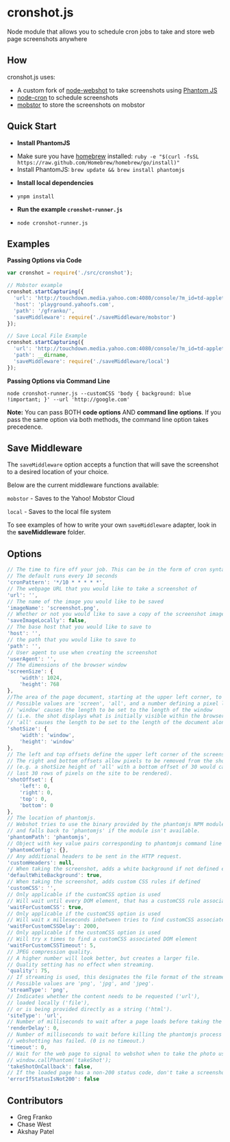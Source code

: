cronshot.js
===========

Node module that allows you to schedule cron jobs to take and store web page screenshots anywhere

## How

cronshot.js uses:

- A custom fork of [node-webshot](https://github.com/brenden/node-webshot) to take screenshots using [Phantom JS](https://github.com/ariya/phantomjs)
- [node-cron](https://github.com/ncb000gt/node-cron) to schedule screenshots
- [mobstor](http://devel.corp.yahoo.com/ynodejs/mobstor/Client.html) to store the screenshots on mobstor


## Quick Start

* **Install PhantomJS**
 - Make sure you have [homebrew](http://brew.sh/) installed: `ruby -e "$(curl -fsSL https://raw.github.com/Homebrew/homebrew/go/install)"`
 - Install PhantomJS: `brew update && brew install phantomjs`


* **Install local dependencies**
 - `ynpm install`


* **Run the example `cronshot-runner.js`**
 - `node cronshot-runner.js`


## Examples

**Passing Options via Code**

```javascript
var cronshot = require('./src/cronshot');

// Mobstor example
cronshot.startCapturing({
  'url': 'http://touchdown.media.yahoo.com:4080/console/?m_id=td-applet-scores',
  'host': 'playground.yahoofs.com',
  'path': '/gfranko/',
  'saveMiddleware': require('./saveMiddleware/mobstor')
});

// Save Local File Example
cronshot.startCapturing({
  'url': 'http://touchdown.media.yahoo.com:4080/console/?m_id=td-applet-scores',
  'path': __dirname,
  'saveMiddleware': require('./saveMiddleware/local')
});
```

**Passing Options via Command Line**

`node cronshot-runner.js --customCSS 'body { background: blue !important; }' --url 'http://google.com'`

**Note:** You can pass BOTH **code options** AND **command line options**. If you pass the same option via both methods, the command line option takes precedence.

## Save Middleware

The `saveMiddleware` option accepts a function that will save the screenshot to a desired location of your choice.

Below are the current middleware functions available:

`mobstor` - Saves to the Yahoo! Mobstor Cloud

`local` - Saves to the local file system

To see examples of how to write your own `saveMiddleware` adapter, look in the **saveMiddleware** folder.

## Options

```javascript
// The time to fire off your job. This can be in the form of cron syntax or a JS Date object.
// The default runs every 10 seconds
'cronPattern': '*/10 * * * * *',
// The webpage URL that you would like to take a screenshot of
'url': '',
// The name of the image you would like to be saved
'imageName': 'screenshot.png',
// Whether or not you would like to save a copy of the screenshot image locally
'saveImageLocally': false,
// The base host that you would like to save to
'host': '',
// the path that you would like to save to
'path': '',
// User agent to use when creating the screenshot
'userAgent': '',
// The dimensions of the browser window
'screenSize': {
	'width': 1024,
	'height': 768
},
//The area of the page document, starting at the upper left corner, to render.
// Possible values are 'screen', 'all', and a number defining a pixel length.
// 'window' causes the length to be set to the length of the window
// (i.e. the shot displays what is initially visible within the browser window). 
// 'all' causes the length to be set to the length of the document along the given dimension.
'shotSize': {
	'width': 'window',
	'height': 'window'
},
// The left and top offsets define the upper left corner of the screenshot rectangle.
// The right and bottom offsets allow pixels to be removed from the shotSize dimensions
// (e.g. a shotSize height of 'all' with a bottom offset of 30 would cause all but the
// last 30 rows of pixels on the site to be rendered).
'shotOffset': {
	'left': 0,
	'right': 0,
	'top': 0,
	'bottom': 0
},
// The location of phantomjs.
// Webshot tries to use the binary provided by the phantomjs NPM module,
// and falls back to 'phantomjs' if the module isn't available.
'phantomPath': 'phantomjs',
// Object with key value pairs corresponding to phantomjs command line options.
'phantomConfig': {},
// Any additional headers to be sent in the HTTP request.
'customHeaders': null,
// When taking the screenshot, adds a white background if not defined elsewhere
'defaultWhiteBackground': true,
// When taking the screenshot, adds custom CSS rules if defined
'customCSS': '',
// Only applicable if the customCSS option is used
// Will wait until every DOM element, that has a customCSS rule associated with it, is on the page
'waitForCustomCSS': true,
// Only applicable if the customCSS option is used
// Will wait x milleseconds inbetween tries to find customCSS associated DOM elements
'waitForCustomCSSDelay': 2000,
// Only applicable if the customCSS option is used
// Will try x times to find a customCSS associated DOM element
'waitForCustomCSSTimeout': 5,
// JPEG compression quality.
// A higher number will look better, but creates a larger file.
// Quality setting has no effect when streaming.
'quality': 75,
// If streaming is used, this designates the file format of the streamed rendering.
// Possible values are 'png', 'jpg', and 'jpeg'.
'streamType': 'png',
// Indicates whether the content needs to be requested ('url'),
// loaded locally ('file'),
// or is being provided directly as a string ('html').
'siteType': 'url',
// Number of milliseconds to wait after a page loads before taking the screenshot.
'renderDelay': 0,
// Number of milliseconds to wait before killing the phantomjs process and assuming
// webshotting has failed. (0 is no timeout.)
'timeout': 0,
// Wait for the web page to signal to webshot when to take the photo using
// window.callPhantom('takeShot');
'takeShotOnCallback': false,
// If the loaded page has a non-200 status code, don't take a screenshot, cause an error instead.
'errorIfStatusIsNot200': false
```

## Contributors

- Greg Franko
- Chase West
- Akshay Patel